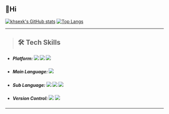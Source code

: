 ## 👋Hi   
[![khsexk's GitHub stats](https://github-readme-stats.vercel.app/api?username=khsexk)](https://github.com/anuraghazra/github-readme-stats) [![Top Langs](https://github-readme-stats.vercel.app/api/top-langs/?username=khsexk&layout=compact)](https://github.com/anuraghazra/github-readme-stats)

* * *

>  ##  🛠 Tech Skills 
* ##### Platform: ![](https://camo.githubusercontent.com/8da2f04bce840a433d578d3f390f93ce74bd7d2e851b1a475f587ef8c8c59894/68747470733a2f2f696d672e736869656c64732e696f2f62616467652f45636c697073652d3243323235353f7374796c653d666c61742d737175617265266c6f676f3d45636c6970736520494445266c6f676f436f6c6f723d7768697465) ![](https://camo.githubusercontent.com/783b78b980deec3fbd693fd61bc88b85065f9267e112fa4838489894800ef1ec/68747470733a2f2f696d672e736869656c64732e696f2f62616467652f416e64726f69642d3344444338343f7374796c653d666c61742d737175617265266c6f676f3d416e64726f6964266c6f676f436f6c6f723d7768697465) ![](https://camo.githubusercontent.com/b447ce526d7703eb97f721e9e480ec3fab28c882cf968259b026ba1a71f01ee3/68747470733a2f2f696d672e736869656c64732e696f2f62616467652f694f532d3030303030303f7374796c653d666c61742d737175617265266c6f676f3d694f53266c6f676f436f6c6f723d7768697465)

* ##### Main Language: ![](https://camo.githubusercontent.com/372dfe5550512c1b2e7e3649ea92a5cbadeec44a51c3b2bf822fe2a7a22c13d7/68747470733a2f2f696d672e736869656c64732e696f2f62616467652f4a6176612d3030373339363f7374796c653d666c61742d737175617265266c6f676f3d4a617661266c6f676f436f6c6f723d7768697465)  

* ##### Sub Language: ![](https://camo.githubusercontent.com/2256d3ab5c47a66619ed53e1c799d87540df070c9ece17a7f08260c1966de766/68747470733a2f2f736869656c64732e696f2f62616467652f507974686f6e2d3337373641423f7374796c653d666c61742d737175617265266c6f676f3d707974686f6e266c6f676f436f6c6f723d7768697465) ![](https://camo.githubusercontent.com/6d4c741967e6fe3d417f9f5fd63fd71160db7b1d0646d798d6e8c46baca33c0e/68747470733a2f2f736869656c64732e696f2f62616467652f4b6f746c696e2d3030393544353f7374796c653d666c61742d737175617265266c6f676f3d6b6f746c696e266c6f676f436f6c6f723d7768697465) ![](https://camo.githubusercontent.com/59758f9dc7d3028fd791f0442358852f649d987fe1751ae069eecfda88003bf3/68747470733a2f2f696d672e736869656c64732e696f2f62616467652f53776966742d4641373334333f7374796c653d666c61742d737175617265266c6f676f3d5377696674266c6f676f436f6c6f723d7768697465) 

* ##### Version Control: ![](https://camo.githubusercontent.com/a5c0504083b5277605016d9b051d46d6718576e14f2d8c9e60a7acdcf93637c5/68747470733a2f2f696d672e736869656c64732e696f2f62616467652f4769742d6630353033323f7374796c653d666c6174266c6f676f3d676974266c6f676f436f6c6f723d7768697465) ![](https://camo.githubusercontent.com/45f27e5a6c3a058ce27cfa3c827d5e1e9eba6e1e2bcedf36c76b0c49e0128916/68747470733a2f2f696d672e736869656c64732e696f2f62616467652f4769744875622d3138313731373f7374796c653d666c6174266c6f676f3d676974687562266c6f676f436f6c6f723d7768697465)
* * *
